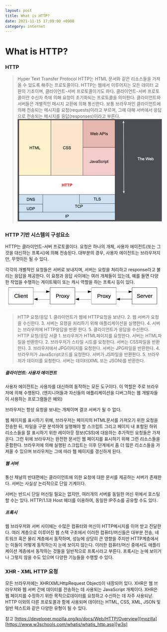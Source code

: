 ```yaml
---
layout: post
title: What is HTTP?
date: 2021-11-15 17:09:00 +0900
category: internet
---
```

# What is HTTP?



### HTTP
> Hyper Text Transfer Protocol
HTTP는 HTML 문서와 같은 리소스들을 가져올 수 있도록 해주는 프로토콜이다. HTTP는 웹에서 이루어지는 모든 데이터 교환의 기초이며, 클라이언트-서버 프로토콜이기도 하다.
클라이언트-서버 프로토콜이란 수신자 측에 의해 요청이 초기화되는 프로토콜을 의미한다.
클라이언트와 서버들은 개별적인 메시지 교환에 의해 통신한다. 보통 브라우저인 클라이언트에 의해 전송되는 메시지를 요청(requests)이라고 부르며, 그에 대해 서버에서 응답으로 전송되는 메시지를 응답(responses)이라고 부른다.
![alt text](/public/img/HTTP&layers.png)

### HTTP 기반 시스템의 구성요소
HTTP는 클라이언트-서버 프로토콜이다. 요청은 하나의 개체, 사용자 에이전트(또는 그것을 대신하는 프록시)에 의해 전송된다.
대부분의 경우, 사용자 에이전트는 브라우저지만, 무엇이든 될 수 있다.

각각의 개별적인 요청들은 서버로 보내지며, 서버는 요청을 처리하고 response라고 불리는 응답을 제공한다. 이 요청과 응답 사이에는 여러 개체들이 있는데, 예를 들면 다양한 작업을 수행하는 게이트웨이 또는 캐시 역할을 하는 프록시 등이 있다.
![alt text](/public/img/Client-server-chain.png)
> HTTP 요청/응답
    1. 클라이언트가 웹에 HTTP요청을 보낸다.
    2. 웹 서버가 요청을 수신한다.
    3. 서버는 요청을 처리하기 위해 애플리케이션을 실행한다.
    4. 서버는 브라우저에 HTTP응답을 반환 한다.
    5. 클라이언트가 응답을 수신한다.
> HTTP 요청/응답 서클
    1. 브라우저가 HTML페이지를 요청한다. 서버는 HTML파일을 반환한다.
    2. 브라우저가 스타일 시트를 요청한다. 서버는 CSS파일을 반환한다.
    3. 브라우저에서 JPG이미지를 요청한다. 서버는 JPG파일을 반환한다.
    4. 브라우저가 JavaScript코드를 요청한다. 서버가 JS파일을 반환한다.
    5. 브라우저가 데이터를 요청한다. 서버는 데이터(XML 또는 JSON)를 반환한다.

##### 클라이언트: 사용자 에이전트
사용자 에이전트는 사용자를 대신하여 동작하는 모든 도구이다. 이 역할은 주로 브라우저에 의해 수행된다. (엔지니어들과 자신들의 애플리케이션을 디버그하는 웹 개발자들이 사용하는 프로그램들은 예외)

브라우저는 항상 요청을 보내는 개체이며 결코 서버가 될 수 없다.

웹 페이지를 표시하기 위해, 브라우저는 페이지의 HTML문서를 가져오기 위한 요청을 전송한 뒤, 파일을 구문 분석하여 실행해야 할 스크립트 그리고 페이지 내 포함된 하위 리소스들을 잘 표시하기 위한 레이아웃 정보(CSS)에 대응하는 추가적인 요청들은 가져온다. 그런 뒤에 브라우저는 완전한 문서인 웹 페이지를 표시하기 위해 그런 리소스들을 혼합한다. 브라우저에 의해 실행된 스크립트는 이후 단계에서 좀 더 많은 리소스들을 가져올 수 있으며 브라우저는 그에 따라 웹 페이지를 갱신하게 된다.

##### 웹 서버
통신 채널의 반대편에는 클라이언트에 의한 요청에 대한 문서를 제공하는 서버가 존재한다. 서버는 사실상 논리적으로 단일 기계이다.

서버는 반드시 단일 머신일 필요는 없지만, 여러개의 서버를 동일한 머신 위에서 호스팅 할 수는 있다. HTTP/1.1과 Host 헤더를 이용하여, 동일한 IP주소를 공유할 수도 있다.

##### 프록시
웹 브라우저와 서버 사이에는 수많은 컴퓨터와 머신이 HTTP메시지를 이어 받고 전달한다. 여러 계층으로 이루어진 웹 스택 구조에서 이러한 컴퓨터/머신들은 대부분 전송, 네트워크 혹은 물리 계층에서 동작하며, 성능에 상당히 큰 영향을 주지만 HTTP계층에서는 이들이 어떻게 동작하는지 눈에 보이지 않는다. 이러한 컴퓨터/머신 중에서도 애플리케이션 계층에서 동작하는 것들을 일반적으로 프록시라고 부른다. 프록시는 눈에 보이거나 그렇지 않을 수도 있으며 다양한 기능들을 수행할 수 있다.

### XHR - XML HTTP 요청
모든 브라우저에는 XHR(XMLHttpRequest Object)이 내장되어 있다.
XHR은 웹 브라우저와 웹 서버 간에 데이터를 전송하는 데 사용되는 JavaScript 개체이다.
XHR은 웹 페이지를 수정하기 위한 목적으로데이터를 요청하고 수신하는 데 자주 사용되낟.
HTTP 이외의 다른 프로토콜과 함께 사용되며 데이터는 HTML, CSS, XML, JSON 및 일반 텍스트와 같은 다양한 유형이 될 수 있다.


참고 
[https://developer.mozilla.org/ko/docs/Web/HTTP/Overview][mozilla]
[https://www.w3schools.com/whatis/whatis_http.asp][w3s]

[mozilla]: https://developer.mozilla.org/ko/docs/Web/HTTP/Overview
[w3s]: https://www.w3schools.com/whatis/whatis_http.asp